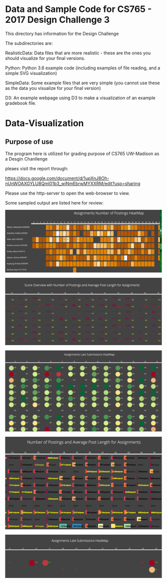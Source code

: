 # Data and Sample Code for CS765 - 2017 Design Challenge 3

This directory has information for the Design Challenge

The subdirectories are:

RealisticData: Data files that are more realistic - these are the ones you should visualize for your final versions.

Python: Python 3.6 example code (including examples of file reading, and a simple SVG visualization)

SimpleData: Some example files that are very simple (you cannot use these as the data you visualize for your final version)

D3: An example webpage using D3 to make a visualization of an example gradebook file.
# Data-Visualization

## Purpose of use
The program here is utilized for grading purpose of CS765 UW-Madison as a Desgin Chanllenge

pleaes visit the report through:

https://docs.google.com/document/d/1upXnJ8Oh-nUnWOAXGYLU8QmI01b3_wiNmEbrwMYXXRM/edit?usp=sharing

Please use the http-server to open the web-browser to view.

Some sampled output are listed here for review:

![ScreenShot](no_of_submission_heat.png)

![ScreenShot](score.png)

![ScreenShot](late_heat.png)

![ScreenShot](ave_length.png)

![ScreenShot](late.png)
